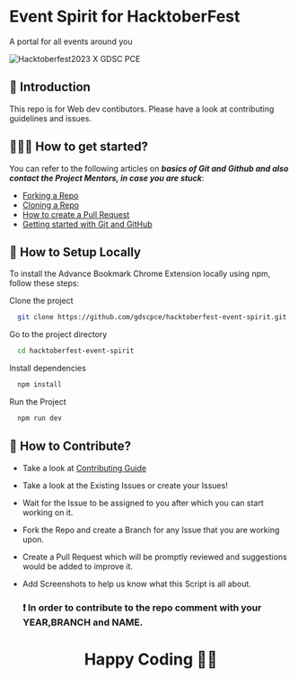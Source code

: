 # Event Spirit for HacktoberFest
A portal for all events around you

![Hacktoberfest2023 X GDSC PCE](https://github.com/gdscpce/hacktober-codesnippet/blob/main/assets/banner%20(1).png)

## 📑 Introduction 

This repo is for Web dev contibutors. Please have a look at contributing guidelines and issues.


## 👨🏻‍💻 How to get started?  

You can refer to the following articles on **_basics of Git and Github and also contact the Project Mentors, in case you are stuck_**:

- [Forking a Repo](https://help.github.com/en/github/getting-started-with-github/fork-a-repo)
- [Cloning a Repo](https://help.github.com/en/desktop/contributing-to-projects/creating-a-pull-request)
- [How to create a Pull Request](https://opensource.com/article/19/7/create-pull-request-github)
- [Getting started with Git and GitHub](https://towardsdatascience.com/getting-started-with-git-and-github-6fcd0f2d4ac6)

## 📝 How to Setup Locally  

To install the Advance Bookmark Chrome Extension locally using npm, follow these steps:

Clone the project

```bash
  git clone https://github.com/gdscpce/hacktoberfest-event-spirit.git
```

Go to the project directory

```bash
  cd hacktoberfest-event-spirit
```

Install dependencies

```bash
  npm install
```

Run the Project

```bash
  npm run dev
```


## 📝 How to Contribute?   

- Take a look at [Contributing Guide](https://github.com/gdscpce/hacktober-codesnippet/blob/main/Contributing.md)
- Take a look at the Existing Issues or create your Issues!
- Wait for the Issue to be assigned to you after which you can start working on it.
- Fork the Repo and create a Branch for any Issue that you are working upon.
- Create a Pull Request which will be promptly reviewed and suggestions would be added to improve it.
- Add Screenshots to help us know what this Script is all about.

  ###  :heavy_exclamation_mark: In order to contribute to the repo comment with your YEAR,BRANCH and NAME.

<h1 align=center>Happy Coding 👨‍💻 </h1>